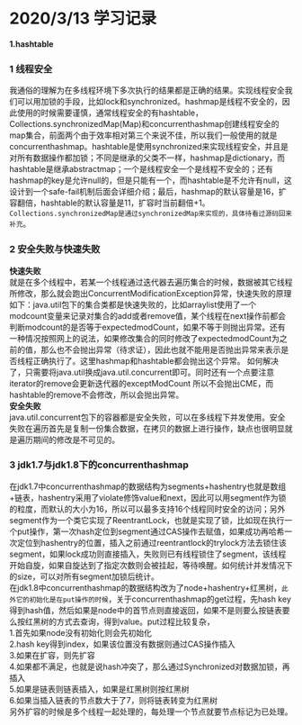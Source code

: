 # 2020/3/13 学习记录  
**1.hashtable**  
### 1 线程安全  
我通俗的理解为在多线程环境下多次执行的结果都是正确的结果。实现线程安全我们可以用加锁的手段，比如lock和synchronized。hashmap是线程不安全的，因此使用的时候需要谨慎，通常线程安全的有hashtable，Collections.synchronizedMap(Map)和concurrenthashmap创建线程安全的map集合，前面两个由于效率相对第三个来说不佳，所以我们一般使用的就是concurrenthashmap。hashtable是使用synchronized来实现线程安全，并且是对所有数据操作都加锁；不同是继承的父类不一样，hashmap是dictionary，而hashtable是继承abstractmap；一个是线程安全一个是线程不安全的；还有hashmap的key是允许null的，但是只能有一个，而hashtable是不允许有null，这设计到一个safe-fail机制后面会详细介绍；最后，hashmap的默认容量是16，扩容翻倍，hashtable的默认容量是11，扩容时当前翻倍+1。`Collections.synchronizedMap是通过synchronizedMap来实现的，具体待看过源码回来补充`。  
### 2 安全失败与快速失败  
**快速失败**  
就是在多个线程中，若某一个线程通过迭代器去遍历集合的时候，数据被其它线程所修改，那么就会跑出ConcurrentModificationException异常，快速失败的原理如下：java.util包下的集合类都是快速失败的，比如arraylist使用了一个modcount变量来记录对集合的add或者remove值，某个线程在next操作前都会判断modcount的是否等于expectedmodCount，如果不等于则抛出异常。还有一种情况按照网上的说法，如果修改集合的同时修改了expectedmodCount为之前的值，那么也不会抛出异常（待求证），因此也就不能用是否抛出异常来表示是否线程正确执行了。这里hashmap和hashtable都会抛出这个异常。 如何解决了，只需要将java.util换成java.util.concurrent即可。同时还有一个点要注意iterator的remove会更新迭代器的exceptModCount  所以不会抛出CME，而hashtable的remove不会修改，所以会抛出异常。  
**安全失败**  
java.util.concurrent包下的容器都是安全失败，可以在多线程下并发使用。安全失败在遍历首先是复制一份集合数据，在拷贝的数据上进行操作，缺点也很明显就是遍历期间的修改是不可见的。  
### 3 jdk1.7与jdk1.8下的concurrenthashmap  
在jdk1.7中concurrenthashmap的数据结构为segments+hashentry也就是数组+链表，hashentry采用了violate修饰value和next，因此可以用segment作为锁的粒度，而默认的大小为16，所以可以最多支持16个线程同时安全的访问；另外segment作为一个类它实现了ReentrantLock，也就是实现了锁，比如现在执行一个put操作，第一次hash定位到segment通过CAS操作去赋值，如果成功再哈希一次定位到hashentry的位置，插入之前通过reentrantlock的trylock方法去锁住该segment，如果lock成功则直接插入，失败则已有线程锁住了segment，该线程开始自旋，如果自旋达到了指定次数则会被挂起，等待唤醒。如何统计并发情况下的size，可以对所有segment加锁后统计。  
在jdk1.8中concurrenthashmap的数据结构改为了node+hashentry+红黑树，`此外它的初始化是在put操作的时候`，关于concurrenthashmap的get过程，先hash key得到hash值，然后如果是node中的首节点则直接返回，如果不是则要么按链表要么按红黑树的方式去查询，得到value。put过程比较复杂，  
1.首先如果node没有初始化则会先初始化  
2.hash key得到index，如果该位置没有数据则通过CAS操作插入  
3.如果在扩容，则先扩容  
4.如果都不满足，也就是说hash冲突了，那么通过Synchronized对数据加锁，再插入  
5.如果是链表则链表插入，如果是红黑树则按红黑树  
6.如果当插入链表的节点数大于了7，则将链表转变为红黑树  
另外扩容的时候是多个线程一起处理的，每处理一个节点就要节点标记为已处理。
